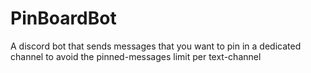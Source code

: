 # PinBoardBot
A discord bot that sends messages that you want to pin in a dedicated channel to avoid the pinned-messages limit per text-channel
